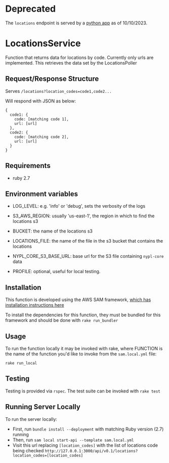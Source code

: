 # Deprecated
The `locations` endpoint is served by a [python app](https://github.com/NYPL/locations-service/) as of 10/10/2023.

# LocationsService

Function that returns data for locations by code. Currently only urls are implemented. This retrieves the data set by the LocationsPoller


## Request/Response Structure

Serves `/locations?location_codes=code1,code2...`

Will respond with JSON as below:

```
{
  code1: {
    code: [matching code 1],
    url: [url]
  },
  code2: {
    code: [matching code 2],
    url: [url]
  }
}
```

## Requirements

- ruby 2.7

## Environment variables

- LOG_LEVEL: e.g. 'info' or 'debug', sets the verbosity of the logs

- S3_AWS_REGION: usually 'us-east-1', the region in which to find the locations s3

- BUCKET: the name of the locations s3

- LOCATIONS_FILE: the name of the file in the s3 bucket that contains the locations

- NYPL_CORE_S3_BASE_URL: base url for the S3 file containing `nypl-core` data

- PROFILE: optional, useful for local testing.

## Installation

This function is developed using the AWS SAM framework, [which has installation instructions here](https://docs.aws.amazon.com/serverless-application-model/latest/developerguide/serverless-sam-cli-install.html)

To install the dependencies for this function, they must be bundled for this framework and should be done with `rake run_bundler`

## Usage

To run the function locally it may be invoked with rake, where FUNCTION is the name of the function you'd like to invoke from the `sam.local.yml` file:

`rake run_local`

## Testing

Testing is provided via `rspec`. The test suite can be invoked with `rake test`

## Running Server Locally
To run the server locally:
- First, run `bundle install --deployment` with matching Ruby version (2.7) running
- Then, run `sam local start-api --template sam.local.yml`
- Visit this url replacing `[location_codes]` with the list of locations code being checked `http://127.0.0.1:3000/api/v0.1/locations?location_codes=[location_codes]`
